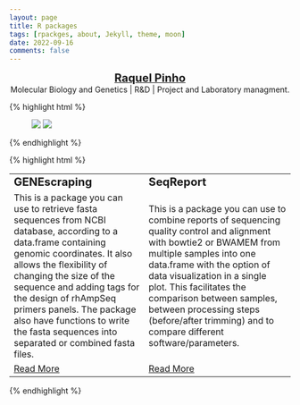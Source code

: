 ```yaml
---
layout: page
title: R packages
tags: [rpackges, about, Jekyll, theme, moon]
date: 2022-09-16
comments: false
---
```

  
<center><a href="http://raquelpinho.github.io/Moon_template"><b style="font-size:20px">Raquel Pinho</b></a></center>

<center>Molecular Biology and Genetics | R&D | Project and Laboratory managment.</center>

{% highlight html %}
<figure class="half">
<a href="https://github.com/RaquelPinho/GENEscraping"><img src="{{ site.url }}/assets/img/genescraping.jpg"></a>
<a href="https://github.com/RaquelPinho/SeqReport"><img src="{{ site.url }}/assets/img/seqreport.jpg"></a>
</figure>
{% endhighlight %}

{% highlight html %}
<table border="0">
 <tr>
    <td><b style="font-size:20px">GENEscraping</b></td>
    <td><b style="font-size:20px">SeqReport</b></td>
 </tr>
 <tr>
    <td>This is a package you can use to retrieve fasta sequences from NCBI database, according to a data.frame containing genomic coordinates. It also allows the flexibility of changing the size of the sequence and adding tags for the design of rhAmpSeq primers panels. The package also have functions to write the fasta sequences into separated or combined fasta files.</td>
    <td>This is a package you can use to combine reports of sequencing quality control and alignment with bowtie2 or BWAMEM from multiple samples into one data.frame with the option of data visualization in a single plot. This facilitates the comparison between samples, between processing steps (before/after trimming) and to compare different software/parameters.</td>
 </tr>
 <tr>
    <td><a href="https://github.com/RaquelPinho/GENEscraping" class="btn zoombtn">Read More</a></td>
    <td><a href="https://github.com/RaquelPinho/SeqReport" class="btn zoombtn">Read More</a></td>
 </tr>
</table>
{% endhighlight %}
